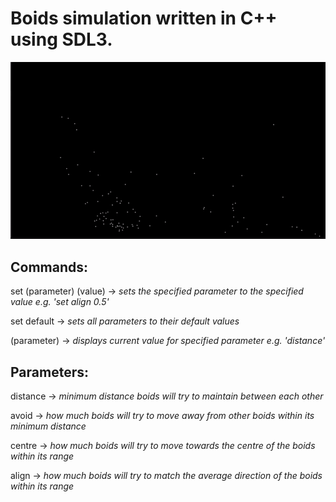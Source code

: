 # Boids simulation written in C++ using SDL3.

![](https://github.com/jaydenweaver/boids/blob/main/boids.gif)


## Commands:

set (parameter) (value) -> *sets the specified parameter to the specified value e.g. 'set align 0.5'*

set default -> *sets all parameters to their default values*

(parameter) -> *displays current value for specified parameter e.g. 'distance'*

## Parameters:

distance -> *minimum distance boids will try to maintain between each other*

avoid -> *how much boids will try to move away from other boids within its minimum distance*

centre -> *how much boids will try to move towards the centre of the boids within its range*

align -> *how much boids will try to match the average direction of the boids within its range*


